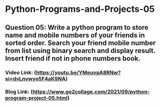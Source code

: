 # Python-Programs-and-Projects-05

## Question 05: Write a python program to store name and mobile numbers of your friends in sorted order. Search your friend mobile number from list using binary search and display result. Insert friend if not in phone numbers book.

### Video Link: (https://youtu.be/YMeuvpA8RNw?si=dvLnvwyo5F4aK9NA)

### Blog Link: (https://www.go2collage.com/2021/09/python-program-project-05.html)
